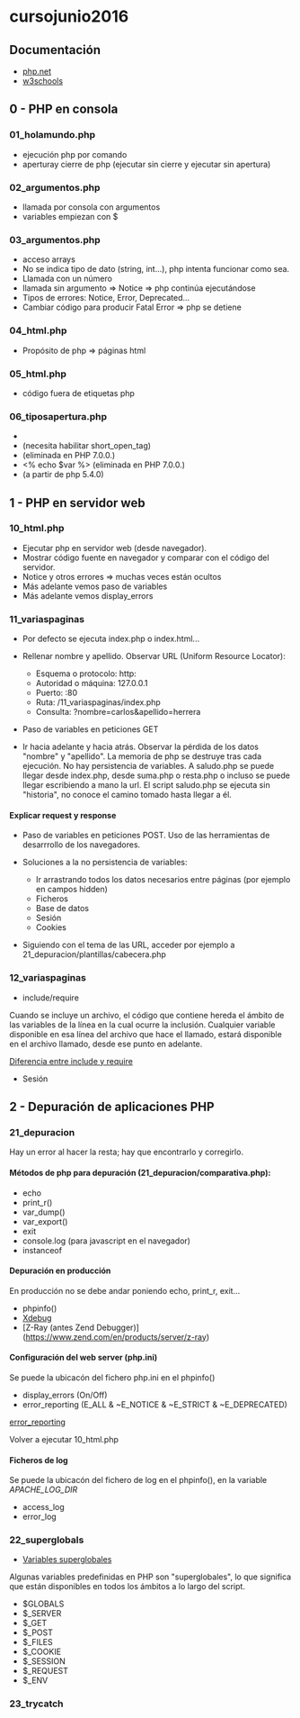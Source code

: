 # cursojunio2016

## Documentación

- [php.net](http://www.php.net/)
- [w3schools](http://www.w3schools.com/)


## 0 - PHP en consola


### 01_holamundo.php

- ejecución php por comando
- aperturay cierre de php (ejecutar sin cierre y ejecutar sin apertura)


### 02_argumentos.php

- llamada por consola con argumentos
- variables empiezan con $

### 03_argumentos.php

- acceso arrays
- No se indica tipo de dato (string, int...), php intenta funcionar como sea.
- Llamada con un número
- llamada sin argumento => Notice => php continúa ejecutándose
- Tipos de errores: Notice, Error, Deprecated... 
- Cambiar código para producir Fatal Error => php se detiene


### 04_html.php

- Propósito de php => páginas html


### 05_html.php

- código fuera de etiquetas php

### 06_tiposapertura.php
- <?php echo $var ?>
- <? echo $var ?> (necesita habilitar short_open_tag)
- <script language="php">echo $var</script> (eliminada en PHP 7.0.0.)
- <% echo $var %> (eliminada en PHP 7.0.0.)
- <?= $var ?> (a partir de php 5.4.0)

## 1 - PHP en servidor web

### 10_html.php

- Ejecutar php en servidor web (desde navegador).
- Mostrar código fuente en navegador y comparar con el código del servidor.
- Notice y otros errores => muchas veces están ocultos
- Más adelante vemos paso de variables
- Más adelante vemos display_errors


### 11_variaspaginas

- Por defecto se ejecuta index.php o index.html...

- Rellenar nombre y apellido. Observar URL (Uniform Resource Locator):
  - Esquema o protocolo: http:
  - Autoridad o máquina: 127.0.0.1
  - Puerto: :80
  - Ruta: /11_variaspaginas/index.php
  - Consulta: ?nombre=carlos&apellido=herrera

- Paso de variables en peticiones GET

- Ir hacia adelante y hacia atrás. Observar la pérdida de los datos "nombre" y "apellido".
La memoria de php se destruye tras cada ejecución. No hay persistencia de variables.
A saludo.php se puede llegar desde index.php, desde suma.php o resta.php o incluso se puede llegar escribiendo a mano la url.
El script saludo.php se ejecuta sin "historia", no conoce el camino tomado hasta llegar a él.


#### Explicar request y response

- Paso de variables en peticiones POST.
Uso de las herramientas de desarrrollo de los navegadores.

- Soluciones a la no persistencia de variables:
  - Ir arrastrando todos los datos necesarios entre páginas (por ejemplo en campos hidden) 
  - Ficheros
  - Base de datos
  - Sesión
  - Cookies

- Siguiendo con el tema de las URL, acceder por ejemplo a 21_depuracion/plantillas/cabecera.php



### 12_variaspaginas

- include/require

Cuando se incluye un archivo, el código que contiene hereda el ámbito de las 
variables de la línea en la cual ocurre la inclusión. Cualquier variable 
disponible en esa línea del archivo que hace el llamado, estará disponible en 
el archivo llamado, desde ese punto en adelante. 

[Diferencia entre include y require](http://php.net/manual/es/function.require.php)

- Sesión


## 2 - Depuración de aplicaciones PHP

### 21_depuracion

Hay un error al hacer la resta; hay que encontrarlo y corregirlo.

#### Métodos de php para depuración (21_depuracion/comparativa.php):
- echo
- print_r()
- var_dump()
- var_export()
- exit
- console.log (para javascript en el navegador)
- instanceof

#### Depuración en producción

En producción no se debe andar poniendo echo, print_r, exit...

- phpinfo()
- [Xdebug](https://xdebug.org/docs/)
- [Z-Ray (antes Zend Debugger)] (https://www.zend.com/en/products/server/z-ray)

#### Configuración del web server (php.ini)

Se puede la ubicacón del fichero php.ini en el phpinfo()

 - display_errors (On/Off)
 - error_reporting (E_ALL & ~E_NOTICE & ~E_STRICT & ~E_DEPRECATED)

[error_reporting](http://php.net/manual/es/errorfunc.configuration.php#ini.error-reporting)

Volver a ejecutar 10_html.php


#### Ficheros de log

Se puede la ubicacón del fichero de log en el phpinfo(), en la variable *APACHE_LOG_DIR*

 - access_log
 - error_log


### 22_superglobals

- [Variables superglobales](http://php.net/manual/es/language.variables.superglobals.php)

Algunas variables predefinidas en PHP son "superglobales", lo que significa que
están disponibles en todos los ámbitos a lo largo del script.

- $GLOBALS
- $_SERVER
- $_GET
- $_POST
- $_FILES
- $_COOKIE
- $_SESSION
- $_REQUEST
- $_ENV

### 23_trycatch